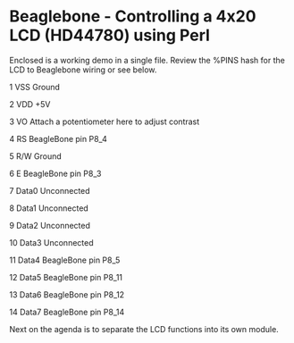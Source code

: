 Beaglebone - Controlling a 4x20 LCD (HD44780) using Perl
==========
Enclosed is a working demo in a single file.  Review the %PINS hash for the LCD to Beaglebone wiring or see below. 


1	VSS	Ground

2	VDD	+5V

3	VO	Attach a potentiometer here to adjust contrast

4	RS	BeagleBone pin P8_4

5	R/W	Ground

6	E	BeagleBone pin P8_3

7	Data0	Unconnected

8	Data1	Unconnected

9	Data2	Unconnected

10	Data3	Unconnected

11	Data4	BeagleBone pin P8_5

12	Data5	BeagleBone pin P8_11

13	Data6	BeagleBone pin P8_12

14	Data7	BeagleBone pin P8_14



Next on the agenda is to separate the LCD functions into its own module.